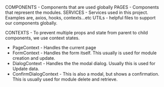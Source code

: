 COMPONENTS - Components that are used globally
PAGES - Components that represent the modules.
SERVICES - Services used in this project. Examples are, axios, hooks, contexts...etc
UTILs - helpful files to support our components globally.

CONTEXTS - To prevent multiple props and state from parent to child components, we use context states.

- PageContext - Handles the current page
- FormContext - Handles the form itself. This usually is used for module creation and update.
- DialogContext - Handles the the modal dialog. Usually this is used for Update data.
- ConfirmDialogContext - This is also a modal, but shows a confirmation. This is usually used for module delete and retrieve.
